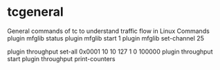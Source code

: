 # tcgeneral

General commands of tc to understand traffic flow in Linux
Commands
plugin mfglib status
plugin mfglib start 1
plugin mfglib set-channel 25

plugin throughput set-all 0x0001 10 10 127 1 0 100000
plugin throughput start
plugin throughput print-counters
